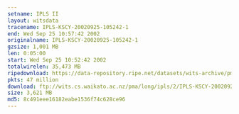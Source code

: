 ```yaml
---
setname: IPLS II
layout: witsdata
tracename: IPLS-KSCY-20020925-105242-1
end: Wed Sep 25 10:57:42 2002
originalname: IPLS-KSCY-20020925-105242-1
gzsize: 1,001 MB
len: 0:05:00
start: Wed Sep 25 10:52:42 2002
totalwirelen: 35,473 MB
ripedownload: https://data-repository.ripe.net/datasets/wits-archive/pma/long/ipls/2/IPLS-KSCY-20020925-105242-1.gz
pkts: 47 million
download: ftp://wits.cs.waikato.ac.nz/pma/long/ipls/2/IPLS-KSCY-20020925-105242-1.gz
size: 3,621 MB
md5: 8c491eee16182eabe1536f74c628ce96
---
```

